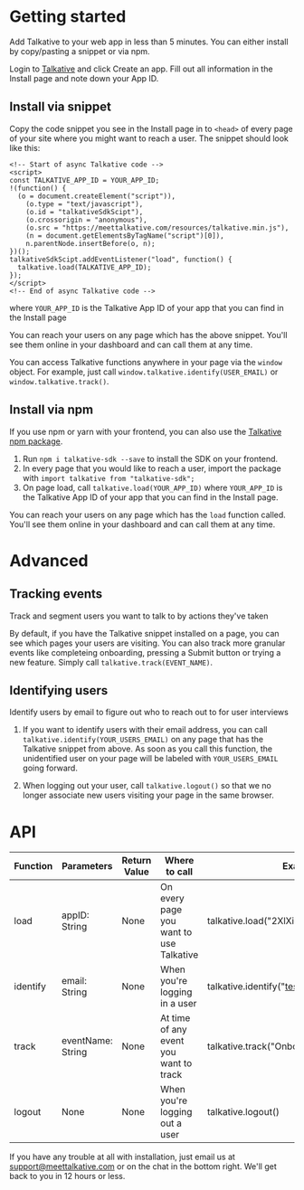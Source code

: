 # Getting started

Add Talkative to your web app in less than 5 minutes. You can either install by copy/pasting a snippet or via npm.

Login to [Talkative](https://meettalkative.com) and click Create an app.  Fill out all information in the Install page and note down your App ID.

## Install via snippet

Copy the code snippet you see in the Install page in to `<head>` of every page of your site where you might want to reach a user. The snippet should look like this:

```
<!-- Start of async Talkative code -->
<script>
const TALKATIVE_APP_ID = YOUR_APP_ID;
!(function() {
  (o = document.createElement("script")),
    (o.type = "text/javascript"),
    (o.id = "talkativeSdkScipt"),
    (o.crossorigin = "anonymous"),
    (o.src = "https://meettalkative.com/resources/talkative.min.js"),
    (n = document.getElementsByTagName("script")[0]),
    n.parentNode.insertBefore(o, n);
})();
talkativeSdkScipt.addEventListener("load", function() {
  talkative.load(TALKATIVE_APP_ID);
});
</script>
<!-- End of async Talkative code -->
```
where `YOUR_APP_ID` is the Talkative App ID of your app that you can find in the Install page

You can reach your users on any page which has the above snippet. You'll see them online in your dashboard and can call them at any time. 

You can access Talkative functions anywhere in your page via the `window` object. For example, just call `window.talkative.identify(USER_EMAIL)` or `window.talkative.track()`.

## Install via npm

If you use npm or yarn with your frontend, you can also use the [Talkative npm package](https://www.npmjs.com/package/talkative-sdk).

1. Run `npm i talkative-sdk --save` to install the SDK on your frontend.
2. In every page that you would like to reach a user, import the package with `import talkative from "talkative-sdk";`
3. On page load, call `talkative.load(YOUR_APP_ID)` where `YOUR_APP_ID` is the Talkative App ID of your app that you can find in the Install page. 

You can reach your users on any page which has the `load` function called. You'll see them online in your dashboard and can call them at any time.

# Advanced

## Tracking events
Track and segment users you want to talk to by actions they've taken

By default, if you have the Talkative snippet installed on a page, you can see which pages your users are visiting. You can also track more granular events like completeing onboarding, pressing a Submit button or trying a new feature. Simply call `talkative.track(EVENT_NAME)`.

## Identifying users
Identify users by email to figure out who to reach out to for user interviews

1. If you want to identify users with their email address, you can call `talkative.identify(YOUR_USERS_EMAIL)` on any page that has the Talkative snippet from above. As soon as you call this function, the unidentified user on your page will be labeled with `YOUR_USERS_EMAIL` going forward. 

2. When logging out your user, call `talkative.logout()` so that we no longer associate new users visiting your page in the same browser.

# API

| Function | Parameters        | Return Value | Where to call                           | Example                                      |
|----------|-------------------|--------------|-----------------------------------------|----------------------------------------------|
| load     | appID: String     | None         | On every page you want to use Talkative | talkative.load("2XlXiopHy")                  |
| identify | email: String     | None         | When you're logging in a user           | talkative.identify("test@meettalkative.com") |
| track    | eventName: String | None         | At time of any event you want to track  | talkative.track("Onboarding complete")       |
| logout   | None              | None         | When you're logging out a user          | talkative.logout()                           |


If you have any trouble at all with installation, just email us at <support@meettalkative.com> or on the chat in the bottom right. We'll get back to you in 12 hours or less.